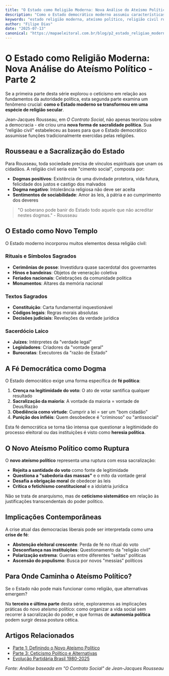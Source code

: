 ```yaml
---
title: "O Estado como Religião Moderna: Nova Análise do Ateísmo Político - Parte 2"
description: "Como o Estado democrático moderno assumiu características de religião civil: rituais, símbolos sagrados e dogmas políticos que exigem fé cívica."
keywords: "estado religião moderna, ateísmo político, religião civil rousseau, ceticismo político, democracia sagrada"
author: "Filipe Dias"
date: "2025-07-13"
canonical: "https://mapaeleitoral.com.br/blog/p2_estado_religiao_moderna/"
---
```


# O Estado como Religião Moderna: Nova Análise do Ateísmo Político - Parte 2

Se a primeira parte desta série explorou o ceticismo em relação aos fundamentos da autoridade política, esta segunda parte examina um fenômeno crucial: **como o Estado moderno se transformou em uma espécie de religião secular**.

Jean-Jacques Rousseau, em *O Contrato Social*, não apenas teorizou sobre a democracia - ele criou uma **nova forma de sacralidade política**. Sua "religião civil" estabeleceu as bases para que o Estado democrático assumisse funções tradicionalmente exercidas pelas religiões.

## Rousseau e a Sacralização do Estado

Para Rousseau, toda sociedade precisa de vínculos espirituais que unam os cidadãos. A religião civil seria este "cimento social", composta por:

- **Dogmas positivos**: Existência de uma divindade protetora, vida futura, felicidade dos justos e castigo dos malvados
- **Dogma negativo**: Intolerância religiosa não deve ser aceita
- **Sentimentos de sociabilidade**: Amor às leis, à pátria e ao cumprimento dos deveres

> "O soberano pode banir do Estado todo aquele que não acreditar nestes dogmas." - Rousseau

## O Estado como Novo Templo

O Estado moderno incorporou muitos elementos dessa religião civil:

### Rituais e Símbolos Sagrados
- **Cerimônias de posse**: Investidura quase sacerdotal dos governantes
- **Hinos e bandeiras**: Objetos de veneração coletiva
- **Feriados nacionais**: Celebrações da comunidade política
- **Monumentos**: Altares da memória nacional

### Textos Sagrados
- **Constituição**: Carta fundamental inquestionável
- **Códigos legais**: Regras morais absolutas
- **Decisões judiciais**: Revelações da verdade jurídica

### Sacerdócio Laico
- **Juízes**: Intérpretes da "verdade legal"
- **Legisladores**: Criadores da "vontade geral"
- **Burocratas**: Executores da "razão de Estado"

## A Fé Democrática como Dogma

O Estado democrático exige uma forma específica de **fé política**:

1. **Crença na legitimidade do voto**: O ato de votar santifica qualquer resultado
2. **Sacralização da maioria**: A vontade da maioria = vontade de Deus/Razão
3. **Obediência como virtude**: Cumprir a lei = ser um "bom cidadão"
4. **Punição dos infiéis**: Quem desobedece é "criminoso" ou "antissocial"

Esta fé democrática se torna tão intensa que questionar a legitimidade do processo eleitoral ou das instituições é visto como **heresia política**.

## O Novo Ateísmo Político como Ruptura

O **novo ateísmo político** representa uma ruptura com essa sacralização:

- **Rejeita a santidade do voto** como fonte de legitimidade
- **Questiona a "sabedoria das massas"** e o mito da vontade geral
- **Desafia a obrigação moral** de obedecer às leis
- **Critica o fetichismo constitucional** e a idolatria jurídica

Não se trata de anarquismo, mas de **ceticismo sistemático** em relação às justificações transcendentais do poder político.

## Implicações Contemporâneas

A crise atual das democracias liberais pode ser interpretada como uma **crise de fé**:

- **Abstenção eleitoral crescente**: Perda de fé no ritual do voto
- **Desconfiança nas instituições**: Questionamento da "religião civil"
- **Polarização extrema**: Guerras entre diferentes "seitas" políticas
- **Ascensão do populismo**: Busca por novos "messias" políticos

## Para Onde Caminha o Ateísmo Político?

Se o Estado não pode mais funcionar como religião, que alternativas emergem?

Na **terceira e última parte** desta série, exploraremos as implicações práticas do novo ateísmo político: como organizar a vida social sem recorrer à sacralização do poder, e que formas de **autonomia política** podem surgir dessa postura cética.

## Artigos Relacionados
- [Parte 1: Definindo o Novo Ateísmo Político](/blog/p1_novo_ateismo_politico/)
- [Parte 3: Ceticismo Político e Alternativas](/blog/p3_ceticismo_politico/)
- [Evolução Partidária Brasil 1980-2025](/blog/evolucao_partidaria_brasil/)

*Fonte: Análise baseada em "O Contrato Social" de Jean-Jacques Rousseau*